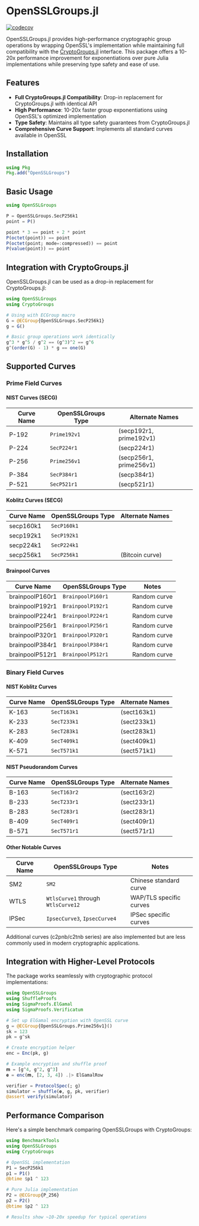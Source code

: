 # OpenSSLGroups.jl

[![codecov](https://codecov.io/gh/PeaceFounder/OpenSSLGroups.jl/graph/badge.svg?token=566UV5TQ24)](https://codecov.io/gh/PeaceFounder/OpenSSLGroups.jl)

OpenSSLGroups.jl provides high-performance cryptographic group operations by wrapping OpenSSL's implementation while maintaining full compatibility with the [CryptoGroups.jl](https://github.com/PeaceFounder/CryptoGroups.jl) interface. This package offers a 10-20x performance improvement for exponentiations over pure Julia implementations while preserving type safety and ease of use.

## Features

- **Full CryptoGroups.jl Compatibility**: Drop-in replacement for CryptoGroups.jl with identical API
- **High Performance**: 10-20x faster group exponentiations using OpenSSL's optimized implementation
- **Type Safety**: Maintains all type safety guarantees from CryptoGroups.jl
- **Comprehensive Curve Support**: Implements all standard curves available in OpenSSL

## Installation

```julia
using Pkg
Pkg.add("OpenSSLGroups")
```

## Basic Usage

```julia
using OpenSSLGroups

P = OpenSSLGroups.SecP256k1
point = P()

point * 3 == point + 2 * point
P(octet(point)) == point
P(octet(point; mode=:compressed)) == point
P(value(point)) == point
```

## Integration with CryptoGroups.jl

OpenSSLGroups.jl can be used as a drop-in replacement for CryptoGroups.jl:

```julia
using OpenSSLGroups
using CryptoGroups

# Using with ECGroup macro
G = @ECGroup{OpenSSLGroups.SecP256k1}
g = G()

# Basic group operations work identically
g^3 * g^5 / g^2 == (g^3)^2 == g^6
g^(order(G) - 1) * g == one(G)
```

## Supported Curves

### Prime Field Curves

#### NIST Curves (SECG)
| Curve Name | OpenSSLGroups Type | Alternate Names |
|------------|-------------------|-----------------|
| P-192 | `Prime192v1` | (secp192r1, prime192v1) |
| P-224 | `SecP224r1` | (secp224r1) |
| P-256 | `Prime256v1` | (secp256r1, prime256v1) |
| P-384 | `SecP384r1` | (secp384r1) |
| P-521 | `SecP521r1` | (secp521r1) |

#### Koblitz Curves (SECG)
| Curve Name | OpenSSLGroups Type | Alternate Names |
|------------|-------------------|-----------------|
| secp160k1 | `SecP160k1` | |
| secp192k1 | `SecP192k1` | |
| secp224k1 | `SecP224k1` | |
| secp256k1 | `SecP256k1` | (Bitcoin curve) |

#### Brainpool Curves
| Curve Name | OpenSSLGroups Type | Notes |
|------------|-------------------|--------|
| brainpoolP160r1 | `BrainpoolP160r1` | Random curve |
| brainpoolP192r1 | `BrainpoolP192r1` | Random curve |
| brainpoolP224r1 | `BrainpoolP224r1` | Random curve |
| brainpoolP256r1 | `BrainpoolP256r1` | Random curve |
| brainpoolP320r1 | `BrainpoolP320r1` | Random curve |
| brainpoolP384r1 | `BrainpoolP384r1` | Random curve |
| brainpoolP512r1 | `BrainpoolP512r1` | Random curve |

### Binary Field Curves

#### NIST Koblitz Curves
| Curve Name | OpenSSLGroups Type | Alternate Names |
|------------|-------------------|-----------------|
| K-163 | `SecT163k1` | (sect163k1) |
| K-233 | `SecT233k1` | (sect233k1) |
| K-283 | `SecT283k1` | (sect283k1) |
| K-409 | `SecT409k1` | (sect409k1) |
| K-571 | `SecT571k1` | (sect571k1) |

#### NIST Pseudorandom Curves
| Curve Name | OpenSSLGroups Type | Alternate Names |
|------------|-------------------|-----------------|
| B-163 | `SecT163r2` | (sect163r2) |
| B-233 | `SecT233r1` | (sect233r1) |
| B-283 | `SecT283r1` | (sect283r1) |
| B-409 | `SecT409r1` | (sect409r1) |
| B-571 | `SecT571r1` | (sect571r1) |

#### Other Notable Curves
| Curve Name | OpenSSLGroups Type | Notes |
|------------|-------------------|--------|
| SM2 | `SM2` | Chinese standard curve |
| WTLS | `WtlsCurve1` through `WtlsCurve12` | WAP/TLS specific curves |
| IPSec | `IpsecCurve3`, `IpsecCurve4` | IPSec specific curves |

Additional curves (c2pnb/c2tnb series) are also implemented but are less commonly used in modern cryptographic applications.

## Integration with Higher-Level Protocols

The package works seamlessly with cryptographic protocol implementations:

```julia
using OpenSSLGroups
using ShuffleProofs
using SigmaProofs.ElGamal
using SigmaProofs.Verificatum

# Set up ElGamal encryption with OpenSSL curve
g = @ECGroup{OpenSSLGroups.Prime256v1}()
sk = 123
pk = g^sk

# Create encryption helper
enc = Enc(pk, g)

# Example encryption and shuffle proof
𝐦 = [g^4, g^2, g^3]
𝐞 = enc(𝐦, [2, 3, 4]) .|> ElGamalRow

verifier = ProtocolSpec(; g)
simulator = shuffle(𝐞, g, pk, verifier)
@assert verify(simulator)
```

## Performance Comparison

Here's a simple benchmark comparing OpenSSLGroups with CryptoGroups:

```julia
using BenchmarkTools
using OpenSSLGroups
using CryptoGroups

# OpenSSL implementation
P1 = SecP256k1
p1 = P1()
@btime $p1 ^ 123

# Pure Julia implementation
P2 = @ECGroup{P_256}
p2 = P2()
@btime $p2 ^ 123

# Results show ~10-20x speedup for typical operations
```

